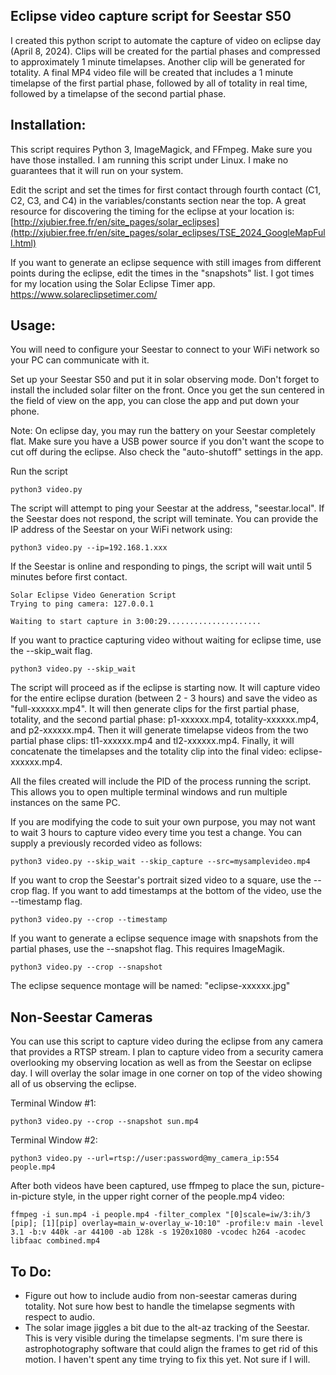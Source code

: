 ## Eclipse video capture script for Seestar S50

I created this python script to automate the capture of video on eclipse day (April 8, 2024). Clips will be created for the partial phases and compressed to approximately 1 minute timelapses. Another clip will be generated for totality. A final MP4 video file will be created that includes a 1 minute timelapse of the first partial phase, followed by all of totality in real time, followed by a timelapse of the second partial phase.

## Installation:

This script requires Python 3, ImageMagick, and FFmpeg. Make sure you have those installed. I am running this script under Linux. I make no guarantees that it will run on your system.

Edit the script and set the times for first contact through fourth contact (C1, C2, C3, and C4) in the variables/constants section near the top.  A great resource for discovering the timing for the eclipse at your location is: [http://xjubier.free.fr/en/site_pages/solar_eclipses](http://xjubier.free.fr/en/site_pages/solar_eclipses/TSE_2024_GoogleMapFull.html)

If you want to generate an eclipse sequence with still images from different points during the eclipse, edit the times in the "snapshots" list. I got times for my location using the Solar Eclipse Timer app. <https://www.solareclipsetimer.com/>

## Usage:

You will need to configure your Seestar to connect to your WiFi network so your PC can communicate with it. 

Set up your Seestar S50 and put it in solar observing mode. Don't forget to install the included solar filter on the front. Once you get the sun centered in the field of view on the app, you can close the app and put down your phone.

Note: On eclipse day, you may run the battery on your Seestar completely flat. Make sure you have a USB power source if you don't want the scope to cut off during the eclipse. Also check the "auto-shutoff" settings in the app.

Run the script

```
python3 video.py
```

The script will attempt to ping your Seestar at the address, "seestar.local". If the Seestar does not respond, the script will teminate. You can provide the IP address of the Seestar on your WiFi network using:

```
python3 video.py --ip=192.168.1.xxx
```

If the Seestar is online and responding to pings, the script will wait until 5 minutes before first contact.

```
Solar Eclipse Video Generation Script
Trying to ping camera: 127.0.0.1

Waiting to start capture in 3:00:29.....................
```

If you want to practice capturing video without waiting for eclipse time, use the --skip_wait flag.

```
python3 video.py --skip_wait
```

The script will proceed as if the eclipse is starting now. It will capture video for the entire eclipse duration (between 2 - 3 hours) and save the video as "full-xxxxxx.mp4". It will then generate clips for the first partial phase, totality, and the second partial phase: p1-xxxxxx.mp4, totality-xxxxxx.mp4, and p2-xxxxxx.mp4. Then it will generate timelapse videos from the two partial phase clips: tl1-xxxxxx.mp4 and tl2-xxxxxx.mp4. Finally, it will concatenate the timelapses and the totality clip into the final video: eclipse-xxxxxx.mp4.

All the files created will include the PID of the process running the script. This allows you to open multiple terminal windows and run multiple instances on the same PC.

If you are modifying the code to suit your own purpose, you may not want to wait 3 hours to capture video every time you test a change. You can supply a previously recorded video as follows:

```
python3 video.py --skip_wait --skip_capture --src=mysamplevideo.mp4
```

If you want to crop the Seestar's portrait sized video to a square, use the --crop flag. If you want to add timestamps at the bottom of the video, use the --timestamp flag.

```
python3 video.py --crop --timestamp
```

If you want to generate a eclipse sequence image with snapshots from the partial phases, use the --snapshot flag. This requires ImageMagik.

```
python3 video.py --crop --snapshot
```

The eclipse sequence montage will be named: "eclipse-xxxxxx.jpg"

## Non-Seestar Cameras

You can use this script to capture video during the eclipse from any camera that provides a RTSP stream. I plan to capture video from a security camera overlooking my observing location as well as from the Seestar on eclipse day. I will overlay the solar image in one corner on top of the video showing all of us observing the eclipse.

Terminal Window #1:

```
python3 video.py --crop --snapshot sun.mp4
```

Terminal Window #2:

```
python3 video.py --url=rtsp://user:password@my_camera_ip:554 people.mp4
```

After both videos have been captured, use ffmpeg to place the sun, picture-in-picture style, in the upper right corner of the people.mp4 video:

```
ffmpeg -i sun.mp4 -i people.mp4 -filter_complex "[0]scale=iw/3:ih/3 [pip]; [1][pip] overlay=main_w-overlay_w-10:10" -profile:v main -level 3.1 -b:v 440k -ar 44100 -ab 128k -s 1920x1080 -vcodec h264 -acodec libfaac combined.mp4
```

## To Do:

- Figure out how to include audio from non-seestar cameras during totality. Not sure how best to handle the timelapse segments with respect to audio.
- The solar image jiggles a bit due to the alt-az tracking of the Seestar. This is very visible during the timelapse segments. I'm sure there is astrophotography software that could align the frames to get rid of this motion. I haven't spent any time trying to fix this yet. Not sure if I will.
